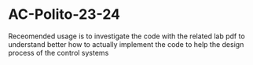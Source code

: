 # AC-Polito-23-24

Receomended usage is to investigate the code with the related lab pdf to understand better how to actually implement the code to help the design process of the control systems
